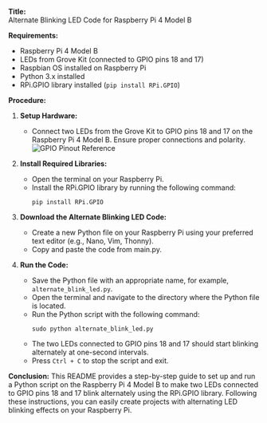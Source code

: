 **Title:**  
Alternate Blinking LED Code for Raspberry Pi 4 Model B

**Requirements:**
- Raspberry Pi 4 Model B
- LEDs from Grove Kit (connected to GPIO pins 18 and 17)
- Raspbian OS installed on Raspberry Pi
- Python 3.x installed
- RPi.GPIO library installed (`pip install RPi.GPIO`)

**Procedure:**
1. **Setup Hardware:**
   - Connect two LEDs from the Grove Kit to GPIO pins 18 and 17 on the Raspberry Pi 4 Model B. Ensure proper connections and polarity. ![GPIO Pinout Reference](https://www.raspberrypi.com/documentation/computers/images/GPIO-Pinout-Diagram-2.png)
   
2. **Install Required Libraries:**
   - Open the terminal on your Raspberry Pi.
   - Install the RPi.GPIO library by running the following command:
     ```
     pip install RPi.GPIO
     ```

3. **Download the Alternate Blinking LED Code:**
   - Create a new Python file on your Raspberry Pi using your preferred text editor (e.g., Nano, Vim, Thonny).
   - Copy and paste the code from main.py.

4. **Run the Code:**
   - Save the Python file with an appropriate name, for example, `alternate_blink_led.py`.
   - Open the terminal and navigate to the directory where the Python file is located.
   - Run the Python script with the following command:
     ```
     sudo python alternate_blink_led.py
     ```
   - The two LEDs connected to GPIO pins 18 and 17 should start blinking alternately at one-second intervals.
   - Press `Ctrl + C` to stop the script and exit.

**Conclusion:**
This README provides a step-by-step guide to set up and run a Python script on the Raspberry Pi 4 Model B to make two LEDs connected to GPIO pins 18 and 17 blink alternately using the RPi.GPIO library. Following these instructions, you can easily create projects with alternating LED blinking effects on your Raspberry Pi.